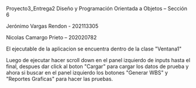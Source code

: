 Proyecto3_Entrega2
Diseño y Programación Orientada a Objetos – Sección 6

Jerónimo Vargas Rendon - 202113305

Nicolas Camargo Prieto – 202020782

El ejecutable de la aplicacion se encuentra dentro de la clase "Ventana1"

Luego de ejecutar hacer scroll down en el panel izquierdo de inputs hasta el final, despues dar click al boton "Cargar" para cargar los datos de prueba
y ahora si buscar en el panel izquierdo los botones "Generar WBS" y "Reportes Graficas" para hacer las pruebas. 
